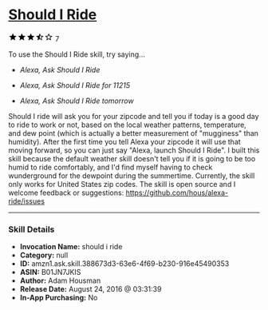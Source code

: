 # [Should I Ride](http://alexa.amazon.com/#skills/amzn1.ask.skill.388673d3-63e6-4f69-b230-916e45490353)
![3.2 stars](../../images/ic_star_black_18dp_1x.png)![3.2 stars](../../images/ic_star_black_18dp_1x.png)![3.2 stars](../../images/ic_star_black_18dp_1x.png)![3.2 stars](../../images/ic_star_half_black_18dp_1x.png)![3.2 stars](../../images/ic_star_border_black_18dp_1x.png) 7

To use the Should I Ride skill, try saying...

* *Alexa, Ask Should I Ride*

* *Alexa, Ask Should I Ride for 11215*

* *Alexa, Ask Should I Ride tomorrow*

Should I ride will ask you for your zipcode and tell you if today is a good day to ride to work or not, based on the local weather patterns, temperature, and dew point (which is actually a better measurement of "mugginess" than humidity). After the first time you tell Alexa your zipcode it will use that moving forward, so you can just say "Alexa, launch Should I Ride". I built this skill because the default weather skill doesn't tell you if it is going to be too humid to ride comfortably, and I'd find myself having to check wunderground for the dewpoint during the summertime. Currently, the skill only works for United States zip codes. The skill is open source and I welcome feedback or suggestions: https://github.com/hous/alexa-ride/issues

***

### Skill Details

* **Invocation Name:** should i ride
* **Category:** null
* **ID:** amzn1.ask.skill.388673d3-63e6-4f69-b230-916e45490353
* **ASIN:** B01JN7JKIS
* **Author:** Adam Housman
* **Release Date:** August 24, 2016 @ 03:31:39
* **In-App Purchasing:** No
